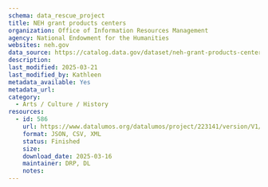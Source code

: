 ```yaml
---
schema: data_rescue_project 
title: NEH grant products centers
organization: Office of Information Resources Management
agency: National Endowment for the Humanities
websites: neh.gov
data_source: https://catalog.data.gov/dataset/neh-grant-products-centers
description: 
last_modified: 2025-03-21
last_modified_by: Kathleen
metadata_available: Yes
metadata_url: 
category:
  - Arts / Culture / History
resources:
  - id: 586
    url: https://www.datalumos.org/datalumos/project/223141/version/V1/view
    format: JSON, CSV, XML
    status: Finished
    size: 
    download_date: 2025-03-16
    maintainer: DRP, DL
    notes: 
---
```


